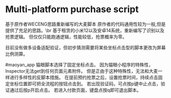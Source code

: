 # Multi-platform purchase script
基于原作者WECENG思路重新编写的大麦脚本
原作者的代码通用性较为一般,但是提供了充足的思路。\br
基于租赁的小米12以及安卓14系统，重新编写了识别以及抢票逻辑。
但仅仅只能跑通逻辑，性能较低，抢票概率为零。

目前没有做多设备适配验证，但初步猜测需要将某些坐标点击型的脚本更改为屏幕比例测算。


#maoyan_app
猫眼脚本选择了固定坐标点击。
因为猫眼小程序的特殊性，Inspector无法get到任何页面元素附件。
但是正由于这种特殊性，无法和大麦一样进行多样性的反脚本措施。
在提前预约抢票之后，设置抢票时间，持续点击固定坐标位置即可把全流程的按钮点击到。
若出现验证码，可点按p键中止点击，验证通过后按p开启点击。
若进入付款页面，键盘点按q即可退出脚本。
